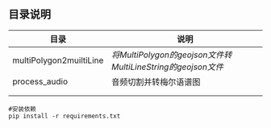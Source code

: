 ## 目录说明

| 目录                    | 说明                                                        |
| ----------------------- | ----------------------------------------------------------- |
| multiPolygon2muiltiLine | *将MultiPolygon的geojson文件转MultiLineString的geojson文件* |
| process_audio           | 音频切割并转梅尔语谱图                                      |
|                         |                                                             |
|                         |                                                             |

```
#安装依赖 
pip install -r requirements.txt
```
